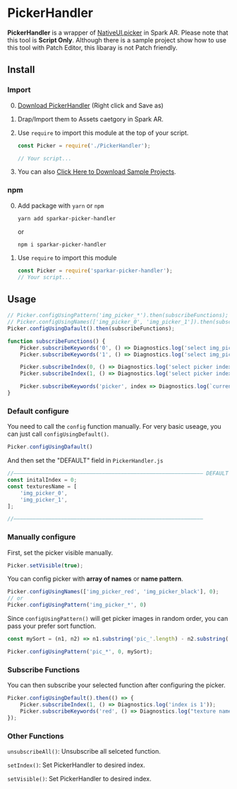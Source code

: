 # PickerHandler

**PickerHandler** is a wrapper of [NativeUI.picker](https://sparkar.facebook.com/ar-studio/learn/documentation/reference/classes/nativeuimodule/) in Spark AR. Please note that this tool is  **Script Only**. Although there is a sample project show how to use this tool with Patch Editor, this libaray is not Patch friendly.



## Install

### Import

0. [Download PickerHandler](https://raw.githubusercontent.com/pofulu/sparkar-picker-handler/master/PickerHandlerDemo/single/scripts/PickerHandler.js) (Right click and Save as)

2. Drap/Import them to Assets caetgory in Spark AR.

3. Use `require` to import this module at the top of your script.

    ```javascript
    const Picker = require('./PickerHandler');
    
    // Your script...
    ```


3. You can also [Click Here to Download Sample Projects](https://yehonal.github.io/DownGit/#home?url=https://github.com/pofulu/sparkar-picker-handler/tree/master/PickerHandlerDemo).



### npm

0. Add package with `yarn` or `npm`

    ```shell
    yarn add sparkar-picker-handler
    ```

    or

    ```shell
    npm i sparkar-picker-handler
    ```

1. Use `require` to import this module

    ```javascript
    const Picker = require('sparkar-picker-handler');
    // Your script...
    ```



## Usage

```javascript
// Picker.configUsingPattern('img_picker_*').then(subscribeFunctions);
// Picker.configUsingNames(['img_picker_0', 'img_picker_1']).then(subscribeFunctions);
Picker.configUsingDafault().then(subscribeFunctions);

function subscribeFunctions() {
    Picker.subscribeKeywords('0', () => Diagnostics.log('select img_picker_0'));
    Picker.subscribeKeywords('1', () => Diagnostics.log('select img_picker_1'));

    Picker.subscribeIndex(0, () => Diagnostics.log('select picker index 0'));
    Picker.subscribeIndex(1, () => Diagnostics.log('select picker index 1'));

    Picker.subscribeKeywords('picker', index => Diagnostics.log(`currentIndex: ${index}`));
}
```



### Default configure

You need to call the `config` function manually. For very basic useage, you can just call `configUsingDefault()`.

```javascript
Picker.configUsingDafault()
```

And then set the "DEFAULT" field in `PickerHandler.js`

```javascript
//–––––––––––––––––––––––––––––––––––––––––––––––––––––––––––– DEFAULT
const initalIndex = 0;
const texturesName = [
    'img_picker_0',
    'img_picker_1',
];

//––––––––––––––––––––––––––––––––––––––––––––––––––––––––––––
```



### Manually configure

First, set the picker visible manually.

```javascript
Picker.setVisible(true);
```

You can config picker with **array of names** or **name pattern**.

```javascript
Picker.configUsingNames(['img_picker_red', 'img_picker_black'], 0);
// or
Picker.configUsingPattern('img_picker_*', 0)
```

Since  `configUsingPattern()` will get picker images in random order, you can pass your prefer sort function.

```javascript
const mySort = (n1, n2) => n1.substring('pic_'.length) - n2.substring('pic_'.length);

Picker.configUsingPattern('pic_*', 0, mySort);
```



### Subscribe Functions

You can then subscribe your selected function after configuring the picker.

```javascript
Picker.configUsingDefault().then(() => {
    Picker.subscribeIndex(1, () => Diagnostics.log('index is 1'));
    Picker.subscribeKeywords('red', () => Diagnostics.log("texture name includes 'red'"));
});
```



### Other Functions

`unsubscribeAll()`: Unsubscribe all selceted function.

`setIndex()`: Set PickerHandler to desired index.

`setVisible()`: Set PickerHandler to desired index.